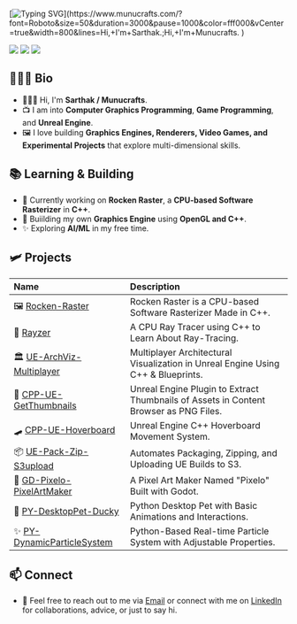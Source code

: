 [![Typing SVG](https://readme-typing-svg.demolab.com?font=Roboto&size=50&duration=3000&pause=1000&color=fffff0&vCenter=true&width=800&lines=Hi,+I'm+Sarthak.;Hi,+I'm+Munucrafts.)](https://www.munucrafts.com/?font=Roboto&size=50&duration=3000&pause=1000&color=fff000&vCenter=true&width=800&lines=Hi,+I'm+Sarthak.;Hi,+I'm+Munucrafts.
)

<p align="left"> 
  <img src="https://img.shields.io/badge/Graphics%20Programmer-0366d6?style=flat&logoColor=white"/> 
  <img src="https://img.shields.io/badge/Game%20Programmer-22863a?style=flat&logoColor=white"/> 
  <img src="https://img.shields.io/badge/Unreal%20Engine%20Developer-6f42c1?style=flat&logoColor=white"/> 
</p>

## 🧔🏻‍♂️ Bio

- 🙋🏻‍♂️ Hi, I'm **Sarthak / Munucrafts**.
- 📺 I am into **Computer Graphics Programming**, **Game Programming**, and **Unreal Engine**.  
- 🖼️ I love building **Graphics Engines, Renderers, Video Games, and Experimental Projects** that explore multi-dimensional skills.

## 📚 Learning & Building

- 🤖 Currently working on **Rocken Raster**, a **CPU-based Software Rasterizer** in **C++**.
- 🌱 Buiilding my own  **Graphics Engine** using **OpenGL and C++**.
- ✨ Exploring **AI/ML** in my free time.

## 🛩️ Projects

|Name|Description|
|:------------- |:-------------|
| 🖼️ [Rocken-Raster](https://github.com/munucrafts/Rocken-Raster) | Rocken Raster is a CPU-based Software Rasterizer Made in C++. |
| 🔦 [Rayzer](https://github.com/munucrafts/Rayzer) | A CPU Ray Tracer using C++ to Learn About Ray-Tracing. |
| 🏛️ [UE-ArchViz-Multiplayer](https://github.com/munucrafts/UE-ArchViz-Multiplayer) | Multiplayer Architectural Visualization in Unreal Engine Using C++ & Blueprints. |
| 📸 [CPP-UE-GetThumbnails](https://github.com/munucrafts/CPP-UE-GetThumbnails) | Unreal Engine Plugin to Extract Thumbnails of Assets in Content Browser as PNG Files. |
| 🛹 [CPP-UE-Hoverboard](https://github.com/munucrafts/CPP-UE-Hoverboard) | Unreal Engine C++ Hoverboard Movement System. |
| 📦 [UE-Pack-Zip-S3upload](https://github.com/munucrafts/UE-Pack-Zip-S3upload) | Automates Packaging, Zipping, and Uploading UE Builds to S3. |
| 🎨 [GD-Pixelo-PixelArtMaker](https://github.com/munucrafts/GD-Pixelo-PixelArtMaker) | A Pixel Art Maker Named "Pixelo" Built with Godot. |
| 🐤 [PY-DesktopPet-Ducky](https://github.com/munucrafts/PY-DesktopPet-Ducky) | Python Desktop Pet with Basic Animations and Interactions. |
| ✨ [PY-DynamicParticleSystem](https://github.com/munucrafts/PY-DynamicParticleSystem) | Python-Based Real-time Particle System with Adjustable Properties. |

## 📫 Connect

- 📮 Feel free to reach out to me via [Email](mailto:sarthakmishra520@gamil.com) or connect with me on [LinkedIn](https://www.linkedin.com/in/munucrafts/) for collaborations, advice, or just to say hi.
